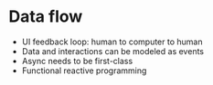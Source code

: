 # Data flow

- UI feedback loop: human to computer to human
- Data and interactions can be modeled as events
- Async needs to be first-class
- Functional reactive programming
